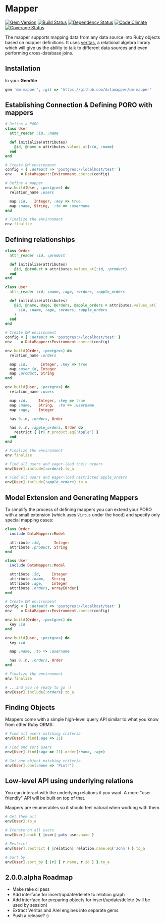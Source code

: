 # Mapper

[![Gem Version](https://badge.fury.io/rb/dm-mapper.png)][gem]
[![Build Status](https://secure.travis-ci.org/datamapper/dm-mapper.png?branch=master)][travis]
[![Dependency Status](https://gemnasium.com/datamapper/dm-mapper.png)][gemnasium]
[![Code Climate](https://codeclimate.com/github/datamapper/dm-mapper.png)][codeclimate]
[![Coverage Status](https://coveralls.io/repos/datamapper/dm-mapper/badge.png?branch=master)][coveralls]

[gem]: https://rubygems.org/gems/dm-mapper
[travis]: https://travis-ci.org/datamapper/dm-mapper
[gemnasium]: https://gemnasium.com/datamapper/dm-mapper
[codeclimate]: https://codeclimate.com/github/datamapper/dm-mapper
[coveralls]: https://coveralls.io/r/datamapper/dm-mapper

The mapper supports mapping data from any data source into Ruby objects
based on mapper definitions. It uses [veritas](https://github.com/dkubb/veritas),
a relational algebra library which will give us the ability to talk to
different data sources and even performing cross-database joins.

## Installation

In your **Gemfile**

``` ruby
gem 'dm-mapper', :git => 'https://github.com/datamapper/dm-mapper'
```

## Establishing Connection & Defining PORO with mappers

``` ruby
# Define a PORO
class User
  attr_reader :id, :name

  def initialize(attributes)
    @id, @name = attributes.values_at(:id, :name)
  end
end

# Create DM environment
config = { :default => 'postgres://localhost/test' }
env    = DataMapper::Environment.coerce(config)

# Define a mapper
env.build(User, :postgres) do
  relation_name :users

  map :id,   Integer, :key => true
  map :name, String,  :to => :username
end

# Finalize the environment
env.finalize
```

## Defining relationships

``` ruby
class Order
  attr_reader :id, :product

  def initialize(attributes)
    @id, @product = attributes.values_at(:id, :product)
  end
end

class User
  attr_reader :id, :name, :age, :orders, :apple_orders

  def initialize(attributes)
    @id, @name, @age, @orders, @apple_orders = attributes.values_at(
      :id, :name, :age, :orders, :apple_orders
    )
  end
end

# Create DM environment
config = { :default => 'postgres://localhost/test' }
env    = DataMapper::Environment.coerce(config)

env.build(Order, :postgres) do
  relation_name :orders

  map :id,      Integer, :key => true
  map :user_id, Integer
  map :product, String
end

env.build(User, :postgres) do
  relation_name :users

  map :id,     Integer, :key => true
  map :name,   String,  :to => :username
  map :age,    Integer

  has 0..n, :orders, Order

  has 0..n, :apple_orders, Order do
    restrict { |r| r.product.eq('Apple') }
  end
end

# Finalize the environment
env.finalize

# Find all users and eager-load their orders
env[User].include(:orders).to_a

# Find all users and eager-load restricted apple_orders
env[User].include(:apple_orders).to_a
```

## Model Extension and Generating Mappers

To simplify the process of defining mappers you can extend your PORO with a small
extension (which uses `Virtus` under the hood) and specify only special mapping
cases:

``` ruby
class Order
  include DataMapper::Model

  attribute :id,      Integer
  attribute :product, String
end

class User
  include DataMapper::Model

  attribute :id,     Integer
  attribute :name,   String
  attribute :age,    Integer
  attribute :orders, Array[Order]
end

# Create DM environment
config = { :default => 'postgres://localhost/test' }
env    = DataMapper::Environment.coerce(config)

env.build(Order, :postgres) do
  key :id
end

env.build(User, :postgres) do
  key :id

  map :name, :to => :username

  has 0..n, :orders, Order
end

# Finalize the environment
env.finalize

# ...and you're ready to go :)
env[User].include(:orders).to_a
```

## Finding Objects

Mappers come with a simple high-level query API similar to what you know from other Ruby ORMS:

```ruby
# Find all users matching criteria
env[User].find(:age => 21)

# Find and sort users
env[User].find(:age => 21).order(:name, :age)

# Get one object matching criteria
env[User].one(:name => 'Piotr')
```

## Low-level API using underlying relations

You can interact with the underlying relations if you want. A more "user friendly"
API will be built on top of that.

Mappers are enumerables so it should feel natural when working with them.

```ruby
# Get them all
env[User].to_a

# Iterate on all users
env[User].each { |user| puts user.name }

# Restrict
env[User].restrict { |relation| relation.name.eq('John') }.to_a

# Sort by
env[User].sort_by { |r| [ r.name, r.id ] }.to_a
```

## 2.0.0.alpha Roadmap

 * Make rake ci pass
 * Add interface for insert/update/delete to relation graph
 * Add interface for preparing objects for insert/update/delete (will be used by session)
 * Extract Veritas and Arel engines into separate gems
 * Push a release? :)
